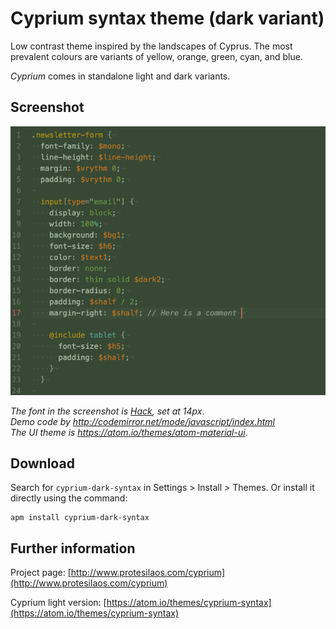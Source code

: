 # Cyprium syntax theme (dark variant)

Low contrast theme inspired by the landscapes of Cyprus. The most prevalent colours are variants of yellow, orange, green, cyan, and blue.

*Cyprium* comes in standalone light and dark variants.

## Screenshot

![cyprium dark screenshot](https://raw.githubusercontent.com/protesilaos/cyprium/master/img/cyprium_dark_sample.png)

*The font in the screenshot is [Hack](https://github.com/chrissimpkins/Hack), set at 14px*.  
*Demo code by http://codemirror.net/mode/javascript/index.html*  
*The UI theme is https://atom.io/themes/atom-material-ui*.

## Download

Search for `cyprium-dark-syntax` in Settings > Install > Themes. Or install it directly using the command:

```shell
apm install cyprium-dark-syntax
```

## Further information

Project page: [http://www.protesilaos.com/cyprium](http://www.protesilaos.com/cyprium)

Cyprium light version: [https://atom.io/themes/cyprium-syntax](https://atom.io/themes/cyprium-syntax)
